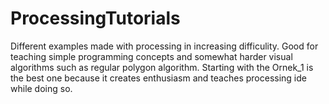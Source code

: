 # ProcessingTutorials
Different examples made with processing in increasing difficulity. Good for teaching simple programming concepts and somewhat harder visual algorithms such as regular polygon algorithm. Starting with the Ornek_1 is the best one because it creates enthusiasm and teaches processing ide while doing so.
